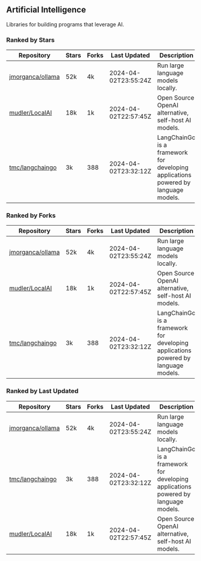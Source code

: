 ## Artificial Intelligence

Libraries for building programs that leverage AI.

### Ranked by Stars

| Repository | Stars | Forks | Last Updated | Description | 
|------------|-------|-------|--------------|-------------|
| [jmorganca/ollama](https://github.com/jmorganca/ollama) | 52k | 4k | 2024-04-02T23:55:24Z |  Run large language models locally. |
| [mudler/LocalAI](https://github.com/mudler/LocalAI) | 18k | 1k | 2024-04-02T22:57:45Z |  Open Source OpenAI alternative, self-host AI models. |
| [tmc/langchaingo](https://github.com/tmc/langchaingo) | 3k | 388 | 2024-04-02T23:32:12Z |  LangChainGo is a framework for developing applications powered by language models. |

### Ranked by Forks

| Repository | Stars | Forks | Last Updated | Description | 
|------------|-------|-------|--------------|-------------|
| [jmorganca/ollama](https://github.com/jmorganca/ollama) | 52k | 4k | 2024-04-02T23:55:24Z |  Run large language models locally. |
| [mudler/LocalAI](https://github.com/mudler/LocalAI) | 18k | 1k | 2024-04-02T22:57:45Z |  Open Source OpenAI alternative, self-host AI models. |
| [tmc/langchaingo](https://github.com/tmc/langchaingo) | 3k | 388 | 2024-04-02T23:32:12Z |  LangChainGo is a framework for developing applications powered by language models. |

### Ranked by Last Updated

| Repository | Stars | Forks | Last Updated | Description | 
|------------|-------|-------|--------------|-------------|
| [jmorganca/ollama](https://github.com/jmorganca/ollama) | 52k | 4k | 2024-04-02T23:55:24Z |  Run large language models locally. |
| [tmc/langchaingo](https://github.com/tmc/langchaingo) | 3k | 388 | 2024-04-02T23:32:12Z |  LangChainGo is a framework for developing applications powered by language models. |
| [mudler/LocalAI](https://github.com/mudler/LocalAI) | 18k | 1k | 2024-04-02T22:57:45Z |  Open Source OpenAI alternative, self-host AI models. |

